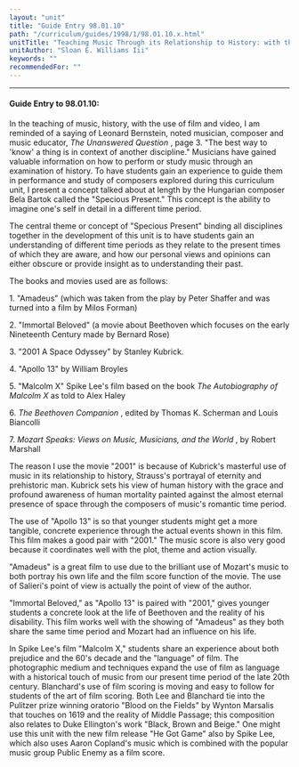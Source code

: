 ```yaml
---
layout: "unit"
title: "Guide Entry 98.01.10"
path: "/curriculum/guides/1998/1/98.01.10.x.html"
unitTitle: "Teaching Music Through its Relationship to History: with the Use of Film, Video and the Specious Present"
unitAuthor: "Sloan E. Williams Iii"
keywords: ""
recommendedFor: ""
---
```

<body>
<hr/>
 <h4>
  Guide Entry to 98.01.10:
 </h4>
 In the teaching of music, history, with the use of film and video, I am reminded of a saying of Leonard Bernstein, noted musician, composer and music educator,
 <i>
  The Unanswered Question
 </i>
 , page 3. "The best way to 'know' a thing is in context of another discipline."  Musicians have gained valuable information on how to perform or study music through an examination of history.  To have students gain an experience to guide them in performance and study of composers explored during this curriculum unit, I present a concept talked about at length by the Hungarian composer Bela Bartok called the "Specious Present."  This concept is the ability to imagine one's self in detail in a different time period.
 <p>
  The central theme or concept of "Specious Present" binding all disciplines together in the development of this unit is to have students gain an understanding of different time periods as they relate to the present times of which they are aware, and how our personal views and opinions can either obscure or provide insight as to understanding their past.
 </p>
 <p>
  The books and movies used are as follows:
 </p>
 <p>
  1.  "Amadeus" (which was taken from the play by Peter Shaffer and was turned into a film by Milos Forman)
 </p>
 <p>
  2.  "Immortal Beloved" (a movie about Beethoven which focuses on the early Nineteenth Century made by Bernard Rose)
 </p>
<p>
  3.  "2001 A Space Odyssey" by Stanley Kubrick.
 </p>
 <p>
  4.  "Apollo 13" by William Broyles
 </p>
 <p>
  5.  "Malcolm X" Spike Lee's film based on the book
  <i>
   The Autobiography of Malcolm X
  </i>
  as told to Alex Haley
 </p>
 <p>
  6.
  <i>
   The Beethoven Companion
  </i>
  , edited by Thomas K. Scherman and Louis Biancolli
 </p>
 <p>
  7.
  <i>
   Mozart Speaks: Views on Music, Musicians, and the World
  </i>
  , by Robert Marshall
 </p>
 <p>
  The reason I use the movie "2001" is because of Kubrick's masterful use of music in its relationship to history, Strauss's portrayal of eternity and prehistoric man.  Kubrick sets his view of human history with the grace and profound awareness of human mortality painted against the almost eternal presence of space through the composers of music's romantic time period.
 </p>
 <p>
  The use of "Apollo 13" is so that younger students might get a more tangible, concrete experience through the actual events shown in this film.  This film makes a good pair with "2001."  The music score is also very good because it coordinates well with the plot, theme and action visually.
 </p>
 <p>
  "Amadeus" is a great film to use due to the brilliant use of Mozart's music to both portray his own life and the film score function of the movie.  The use of Salieri's point of view is actually the point of view of the author.
 </p>
 <p>
  "Immortal Beloved," as "Apollo 13" is paired with "2001," gives younger students a concrete look at the life of Beethoven and the reality of his disability.  This film works well with the showing of "Amadeus" as they both share the same time period and Mozart had an influence on his life.
 </p>
 <p>
  In Spike Lee's film "Malcolm X," students share an experience about both prejudice and the 60's decade and the "language" of film.  The photographic medium and techniques expand the use of film as language with a historical touch of music from our present time period of the late 20th century.  Blanchard's use of film scoring is moving and easy to follow for students of the art of film scoring.  Both Lee and Blanchard tie into the Pulitzer prize winning oratorio "Blood on the Fields" by Wynton Marsalis that touches on 1619 and the reality of Middle Passage; this composition also relates to Duke Ellington's work "Black, Brown and Beige."  One might use this unit with the new film release "He Got Game" also by Spike Lee, which also uses Aaron Copland's music which is combined with the popular music group Public Enemy as a film score.
 </p>

</body>